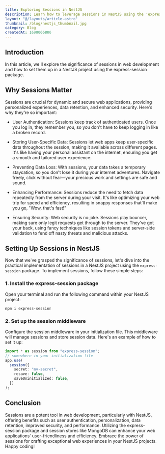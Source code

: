 ```yaml
---
title: Exploring Sessions in NestJS
description: Learn how to leverage sessions in NestJS using the 'express-session' package to enhance user authentication, store user-specific data, prevent data loss, and ensure security in your applications. Follow along as we set up a session middleware and demonstrate the importance of sessions with a real-world example.
layout: "@/layouts/article.astro"
thumbnail: /blog/nestjs_thumbnail.jpg
category: Blog
createdAt: 1690066800
---
```


## Introduction

In this article, we'll explore the significance of sessions in web development and how to set them up in a NestJS project using the express-session package.

## Why Sessions Matter

Sessions are crucial for dynamic and secure web applications, providing personalized experiences, data retention, and enhanced security. Here's why they're so important:

- User Authentication: Sessions keep track of authenticated users. Once you log in, they remember you, so you don't have to keep logging in like a broken record.

- Storing User-Specific Data: Sessions let web apps keep user-specific data throughout the session, making it available across different pages. It's like having your personal assistant on the internet, ensuring you get a smooth and tailored user experience.

- Preventing Data Loss: With sessions, your data takes a temporary staycation, so you don't lose it during your internet adventures. Navigate freely, click without fear—your precious work and settings are safe and sound.

- Enhancing Performance: Sessions reduce the need to fetch data repeatedly from the server during your visit. It's like optimizing your web trip for speed and efficiency, resulting in snappy responses that'll make you go, "Wow, that's fast!"

- Ensuring Security: Web security is no joke. Sessions play bouncer, making sure only legit requests get through to the server. They've got your back, using fancy techniques like session tokens and server-side validation to fend off nasty threats and malicious attacks.

## Setting Up Sessions in NestJS

Now that we've grasped the significance of sessions, let's dive into the practical implementation of sessions in a NestJS project using the `express-session` package. To implement sessions, follow these simple steps:

### 1. Install the express-session package

Open your terminal and run the following command within your NestJS project:

```bash
npm i express-session
```

### 2. Set up the session middleware

Configure the session middleware in your initialization file. This middleware will manage sessions and store session data. Here's an example of how to set it up:

```typescript
import * as session from "express-session";
// somewhere in your initialization file
app.use(
  session({
    secret: "my-secret",
    resave: false,
    saveUninitialized: false,
  })
);
```

## Conclusion

Sessions are a potent tool in web development, particularly with NestJS, offering benefits such as user authentication, personalization, data retention, improved security, and performance. Utilizing the express-session package and session stores like MongoDB can enhance your web applications' user-friendliness and efficiency. Embrace the power of sessions for crafting exceptional web experiences in your NestJS projects. Happy coding!
